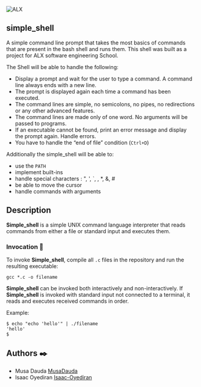 ![ALX](https://theme.zdassets.com/theme_assets/10239256/f69718478ae7ecaaae43d9f8aefd9638c313b55e.jpg)
## simple_shell
A simple command line prompt that takes the most basics of commands that are present in the bash shell and runs them. This shell was built as a project for ALX software engineering School.

The Shell will be able to handle the following:


* Display a prompt and wait for the user to type a command. A command line always ends with a new line.
* The prompt is displayed again each time a command has been executed.
* The command lines are simple, no semicolons, no pipes, no redirections or any other advanced features.
* The command lines are made only of one word. No arguments will be passed to programs.
* If an executable cannot be found, print an error message and display the prompt again.
Handle errors.
* You have to handle the “end of file” condition (`Ctrl+D`)

Additionally the simple_shell will be able to:

* use the `PATH`
* implement built-ins
* handle special characters : ", ', `, \, *, &, #
* be able to move the cursor
* handle commands with arguments
## Description

**Simple_shell** is a simple UNIX command language interpreter that reads commands from either a file or standard input and executes them.
### Invocation :running:
To invoke **Simple_shell**, compile all `.c` files in the repository and run the resulting executable:
```
gcc *.c -o filename
```
**Simple_shell** can be invoked both interactively and non-interactively. If **Simple_shell** is invoked with standard input not connected to a terminal, it reads and executes received commands in order.

Example:
```
$ echo "echo 'hello'" | ./filename
'hello'
$
```
## Authors :black_nib:
* Musa Dauda [MusaDauda](https://github.com/MusaDauda)
* Isaac Oyediran [Isaac-Oyediran](https://github.com/Isaac-Oyediran)
